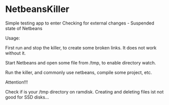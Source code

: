 # NetbeansKiller
Simple testing app to enter Checking for external changes - Suspended state of Netbeans

Usage:

First run and stop the killer, to create some broken links. It does not work without it.

Start Netbeans and open some file from /tmp, to enable directory watch.

Run the killer, and commonly use netbeans, compile some project, etc.

Attention!!!  

Check if is your /tmp directory on ramdisk. Creating and deleting files ist not good for SSD disks...
